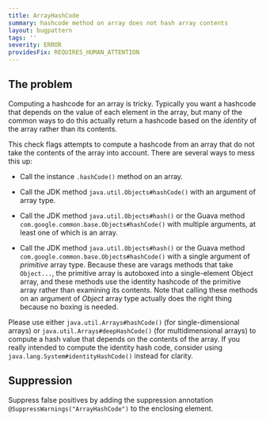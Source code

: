 ```yaml
---
title: ArrayHashCode
summary: hashcode method on array does not hash array contents
layout: bugpattern
tags: ''
severity: ERROR
providesFix: REQUIRES_HUMAN_ATTENTION
---
```


<!--
*** AUTO-GENERATED, DO NOT MODIFY ***
To make changes, edit the @BugPattern annotation or the explanation in docs/bugpattern.
-->

## The problem
Computing a hashcode for an array is tricky. Typically you want a hashcode that
depends on the value of each element in the array, but many of the common ways
to do this actually return a hashcode based on the _identity_ of the array
rather than its contents.

This check flags attempts to compute a hashcode from an array that do not take
the contents of the array into account. There are several ways to mess this up:

*   Call the instance `.hashCode()` method on an array.

*   Call the JDK method `java.util.Objects#hashCode()` with an argument of array
    type.

*   Call the JDK method `java.util.Objects#hash()` or the Guava method
    `com.google.common.base.Objects#hashCode()` with multiple arguments, at
    least one of which is an array.

*   Call the JDK method `java.util.Objects#hash()` or the Guava method
    `com.google.common.base.Objects#hashCode()` with a single argument of
    _primitive_ array type. Because these are varags methods that take
    `Object...`, the primitive array is autoboxed into a single-element Object
    array, and these methods use the identity hashcode of the primitive array
    rather than examining its contents. Note that calling these methods on an
    argument of _Object_ array type actually does the right thing because no
    boxing is needed.

Please use either `java.util.Arrays#hashCode()` (for single-dimensional arrays)
or `java.util.Arrays#deepHashCode()` (for multidimensional arrays) to compute a
hash value that depends on the contents of the array. If you really intended to
compute the identity hash code, consider using
`java.lang.System#identityHashCode()` instead for clarity.

## Suppression
Suppress false positives by adding the suppression annotation `@SuppressWarnings("ArrayHashCode")` to the enclosing element.
